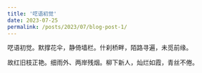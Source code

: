 ```yaml
---
title: '呓语初觉'
date: 2023-07-25
permalink: /posts/2023/07/blog-post-1/
---
```


呓语初觉。默撑花伞，静倚墙栏。什刹桥畔，陌路寻遍，未觅前缘。

故红旧枝正艳。细雨外、两岸残烟。柳下新人，灿烂如霞，青丝不倦。
